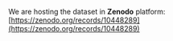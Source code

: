 We are hosting the dataset in **Zenodo** platform:
[https://zenodo.org/records/10448289](https://zenodo.org/records/10448289)
